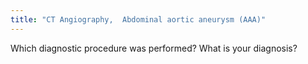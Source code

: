 ```yaml
---
title: "CT Angiography,  Abdominal aortic aneurysm (AAA)"
---
```

Which diagnostic procedure was performed? What is your diagnosis?

